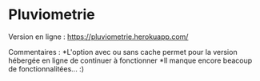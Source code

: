# Pluviometrie

Version en ligne : https://pluviometrie.herokuapp.com/

Commentaires :
    *L'option avec ou sans cache permet pour la version hébergée en ligne de continuer à fonctionner
    *Il manque encore beacoup de fonctionnalitées... :)